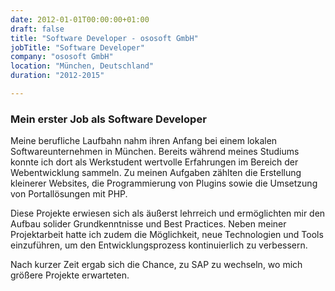 ```yaml
---
date: 2012-01-01T00:00:00+01:00
draft: false
title: "Software Developer - ososoft GmbH"
jobTitle: "Software Developer"
company: "ososoft GmbH"
location: "München, Deutschland"
duration: "2012-2015"

---
```

### Mein erster Job als Software Developer

Meine berufliche Laufbahn nahm ihren Anfang bei einem lokalen Softwareunternehmen in München. Bereits während meines Studiums konnte ich dort als Werkstudent wertvolle Erfahrungen im Bereich der Webentwicklung sammeln. Zu meinen Aufgaben zählten die Erstellung kleinerer Websites, die Programmierung von Plugins sowie die Umsetzung von Portallösungen mit PHP.

Diese Projekte erwiesen sich als äußerst lehrreich und ermöglichten mir den Aufbau solider Grundkenntnisse und Best Practices. Neben meiner Projektarbeit hatte ich zudem die Möglichkeit, neue Technologien und Tools einzuführen, um den Entwicklungsprozess kontinuierlich zu verbessern.

Nach kurzer Zeit ergab sich die Chance, zu SAP zu wechseln, wo mich größere Projekte erwarteten.